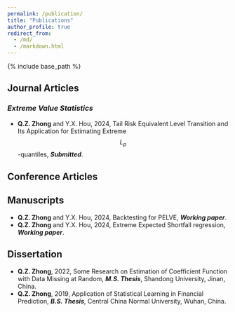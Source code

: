```yaml
---
permalink: /publication/
title: "Publications"
author_profile: true
redirect_from: 
  - /md/
  - /markdown.html
---
```


{% include base_path %}


## Journal Articles

### *Extreme Value Statistics*

- **Q.Z. Zhong** and Y.X. Hou, 2024, Tail Risk Equivalent Level Transition and Its Application for Estimating Extreme $$L_p$$-quantiles, ***Submitted***.

## Conference Articles


## Manuscripts

- **Q.Z. Zhong** and Y.X. Hou, 2024, Backtesting for PELVE, ***Working paper***.
- **Q.Z. Zhong** and Y.X. Hou, 2024, Extreme Expected Shortfall regression, ***Working paper***.


## Dissertation

- **Q.Z. Zhong**, 2022, Some Research on Estimation of Coefficient Function with Data Missing at Random, ***M.S. Thesis***, Shandong University, Jinan, China.
- **Q.Z. Zhong**, 2019, Application of Statistical Learning in Financial Prediction, ***B.S. Thesis***, Central China Normal University, Wuhan, China.
